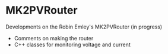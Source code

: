 # MK2PVRouter
Developments on the Robin Emley's MK2PVRouter (in progress)
- Comments on making the router
- C++ classes for monitoring voltage and current
